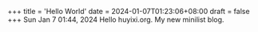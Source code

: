 +++
title = 'Hello World'
date = 2024-01-07T01:23:06+08:00
draft = false
+++
Sun Jan 7 01:44, 2024
Hello huyixi.org.
My new minilist blog.
